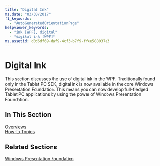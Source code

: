 ```yaml
---
title: "Digital Ink"
ms.date: "03/30/2017"
f1_keywords: 
  - "AutoGeneratedOrientationPage"
helpviewer_keywords: 
  - "ink [WPF], digital"
  - "digital ink [WPF]"
ms.assetid: d0d6df69-daf9-4cf3-b7f9-ffee588037a3
---
```

# Digital Ink
This section discusses the use of digital ink in the WPF. Traditionally found only in the Tablet PC SDK, digital ink is now available in the core Windows Presentation Foundation. This means you can now develop full-fledged Tablet PC applications by using the power of Windows Presentation Foundation.  
  
## In This Section  
 [Overviews](digital-ink-overviews.md)  
  [How-to Topics](digital-ink-how-to-topics.md)  
  
## Related Sections  
 [Windows Presentation Foundation](../index.md)
